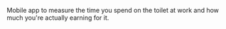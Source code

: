 <!--
name: 'payed2poop'
tools: ['MEAN', 'Cordova']
completeness: 0
-->

Mobile app to measure the time you spend on the toilet at work and how much you're actually earning for it.
